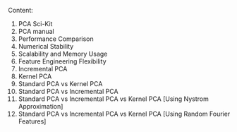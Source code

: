 Content:
1. PCA Sci-Kit
2. PCA manual
3. Performance Comparison
4. Numerical Stability
5. Scalability and Memory Usage
6. Feature Engineering Flexibility
7. Incremental PCA
8. Kernel PCA
9. Standard PCA vs Kernel PCA
10. Standard PCA vs Incremental PCA
11. Standard PCA vs Incremental PCA vs Kernel PCA [Using Nystrom Approximation]
12. Standard PCA vs Incremental PCA vs Kernel PCA [Using Random Fourier Features]

